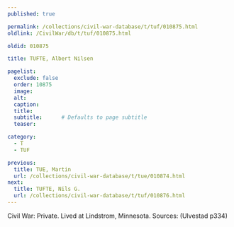 ```yaml
---
published: true

permalink: /collections/civil-war-database/t/tuf/010875.html
oldlink: /CivilWar/db/t/tuf/010875.html

oldid: 010875

title: TUFTE, Albert Nilsen

pagelist:
  exclude: false
  order: 10875
  image: 
  alt:
  caption:
  title:
  subtitle:      # Defaults to page subtitle
  teaser:

category: 
  - T 
  - TUF

previous:
  title: TUE, Martin
  url: /collections/civil-war-database/t/tue/010874.html  
next:
  title: TUFTE, Nils G.
  url: /collections/civil-war-database/t/tuf/010876.html   
---
```

Civil War: Private. Lived at Lindstrom, Minnesota. Sources: (Ulvestad p334)